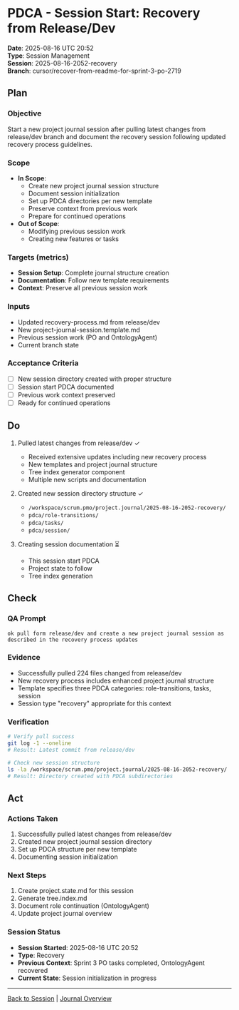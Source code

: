 # PDCA - Session Start: Recovery from Release/Dev

**Date**: 2025-08-16 UTC 20:52  
**Type**: Session Management  
**Session**: 2025-08-16-2052-recovery  
**Branch**: cursor/recover-from-readme-for-sprint-3-po-2719  

## Plan

### **Objective**
Start a new project journal session after pulling latest changes from release/dev branch and document the recovery session following updated recovery process guidelines.

### **Scope**
- **In Scope**: 
  - Create new project journal session structure
  - Document session initialization
  - Set up PDCA directories per new template
  - Preserve context from previous work
  - Prepare for continued operations
- **Out of Scope**: 
  - Modifying previous session work
  - Creating new features or tasks

### **Targets (metrics)**
- **Session Setup**: Complete journal structure creation
- **Documentation**: Follow new template requirements
- **Context**: Preserve all previous session work

### **Inputs**
- Updated recovery-process.md from release/dev
- New project-journal-session.template.md
- Previous session work (PO and OntologyAgent)
- Current branch state

### **Acceptance Criteria**
- [ ] New session directory created with proper structure
- [ ] Session start PDCA documented
- [ ] Previous work context preserved
- [ ] Ready for continued operations

## Do

1. Pulled latest changes from release/dev ✓
   - Received extensive updates including new recovery process
   - New templates and project journal structure
   - Tree index generator component
   - Multiple new scripts and documentation

2. Created new session directory structure ✓
   - `/workspace/scrum.pmo/project.journal/2025-08-16-2052-recovery/`
   - `pdca/role-transitions/`
   - `pdca/tasks/`
   - `pdca/session/`

3. Creating session documentation ⏳
   - This session start PDCA
   - Project state to follow
   - Tree index generation

## Check

### QA Prompt
```
ok pull form release/dev and create a new project journal session as described in the recovery process updates
```

### Evidence
- Successfully pulled 224 files changed from release/dev
- New recovery process includes enhanced project journal structure
- Template specifies three PDCA categories: role-transitions, tasks, session
- Session type "recovery" appropriate for this context

### Verification
```bash
# Verify pull success
git log -1 --oneline
# Result: Latest commit from release/dev

# Check new session structure
ls -la /workspace/scrum.pmo/project.journal/2025-08-16-2052-recovery/
# Result: Directory created with PDCA subdirectories
```

## Act

### Actions Taken
1. Successfully pulled latest changes from release/dev
2. Created new project journal session directory
3. Set up PDCA structure per new template
4. Documenting session initialization

### Next Steps
1. Create project.state.md for this session
2. Generate tree.index.md 
3. Document role continuation (OntologyAgent)
4. Update project journal overview

### Session Status
- **Session Started**: 2025-08-16 UTC 20:52
- **Type**: Recovery
- **Previous Context**: Sprint 3 PO tasks completed, OntologyAgent recovered
- **Current State**: Session initialization in progress

---

[Back to Session](../../project.state.md) | [Journal Overview](../../../../project.journal.overview.md)